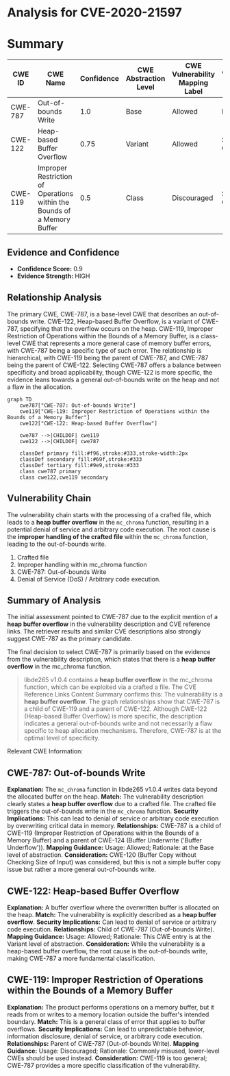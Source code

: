 # Analysis for CVE-2020-21597

# Summary
| CWE ID | CWE Name | Confidence | CWE Abstraction Level | CWE Vulnerability Mapping Label | CWE-Vulnerability Mapping Notes |
|---|---|---|---|---|---|
| CWE-787 | Out-of-bounds Write | 1.0 | Base | Allowed | Primary CWE |
| CWE-122 | Heap-based Buffer Overflow | 0.75 | Variant | Allowed | Secondary Candidate |
| CWE-119 | Improper Restriction of Operations within the Bounds of a Memory Buffer | 0.5 | Class | Discouraged | Secondary Candidate |

## Evidence and Confidence

*   **Confidence Score:** 0.9
*   **Evidence Strength:** HIGH

## Relationship Analysis
The primary CWE, CWE-787, is a base-level CWE that describes an out-of-bounds write. CWE-122, Heap-based Buffer Overflow, is a variant of CWE-787, specifying that the overflow occurs on the heap. CWE-119, Improper Restriction of Operations within the Bounds of a Memory Buffer, is a class-level CWE that represents a more general case of memory buffer errors, with CWE-787 being a specific type of such error. The relationship is hierarchical, with CWE-119 being the parent of CWE-787, and CWE-787 being the parent of CWE-122. Selecting CWE-787 offers a balance between specificity and broad applicability, though CWE-122 is more specific, the evidence leans towards a general out-of-bounds write on the heap and not a flaw in the allocation.

```mermaid
graph TD
    cwe787["CWE-787: Out-of-bounds Write"]
    cwe119["CWE-119: Improper Restriction of Operations within the Bounds of a Memory Buffer"]
    cwe122["CWE-122: Heap-based Buffer Overflow"]
    
    cwe787 -->|CHILDOF| cwe119
    cwe122 -->|CHILDOF| cwe787
    
    classDef primary fill:#f96,stroke:#333,stroke-width:2px
    classDef secondary fill:#69f,stroke:#333
    classDef tertiary fill:#9e9,stroke:#333
    class cwe787 primary
    class cwe122,cwe119 secondary
```

## Vulnerability Chain
The vulnerability chain starts with the processing of a crafted file, which leads to a **heap buffer overflow** in the `mc_chroma` function, resulting in a potential denial of service and arbitrary code execution. The root cause is the **improper handling of the crafted file** within the `mc_chroma` function, leading to the out-of-bounds write.
1.  Crafted file
2.  Improper handling within mc\_chroma function
3.  CWE-787: Out-of-bounds Write
4.  Denial of Service (DoS) / Arbitrary code execution.

## Summary of Analysis
The initial assessment pointed to CWE-787 due to the explicit mention of a **heap buffer overflow** in the vulnerability description and CVE reference links. The retriever results and similar CVE descriptions also strongly suggest CWE-787 as the primary candidate.

The final decision to select CWE-787 is primarily based on the evidence from the vulnerability description, which states that there is a **heap buffer overflow** in the mc_chroma function.
> libde265 v1.0.4 contains a **heap buffer overflow** in the mc_chroma function, which can be exploited via a crafted a file.
The CVE Reference Links Content Summary confirms this:
> The vulnerability is a **heap buffer overflow**.
The graph relationships show that CWE-787 is a child of CWE-119 and a parent of CWE-122. Although CWE-122 (Heap-based Buffer Overflow) is more specific, the description indicates a general out-of-bounds write and not necessarily a flaw specific to heap allocation mechanisms. Therefore, CWE-787 is at the optimal level of specificity.

Relevant CWE Information:

## CWE-787: Out-of-bounds Write
**Explanation:** The `mc_chroma` function in libde265 v1.0.4 writes data beyond the allocated buffer on the heap.
**Match:** The vulnerability description clearly states a **heap buffer overflow** due to a crafted file. The crafted file triggers the out-of-bounds write in the `mc_chroma` function.
**Security Implications:** This can lead to denial of service or arbitrary code execution by overwriting critical data in memory.
**Relationships:** CWE-787 is a child of CWE-119 (Improper Restriction of Operations within the Bounds of a Memory Buffer) and a parent of CWE-124 (Buffer Underwrite ('Buffer Underflow')).
**Mapping Guidance:** Usage: Allowed; Rationale: at the Base level of abstraction.
**Consideration:** CWE-120 (Buffer Copy without Checking Size of Input) was considered, but this is not a simple buffer copy issue but rather a more general out-of-bounds write.

## CWE-122: Heap-based Buffer Overflow
**Explanation:** A buffer overflow where the overwritten buffer is allocated on the heap.
**Match:** The vulnerability is explicitly described as a **heap buffer overflow**.
**Security Implications:** Can lead to denial of service or arbitrary code execution.
**Relationships:** Child of CWE-787 (Out-of-bounds Write).
**Mapping Guidance:** Usage: Allowed; Rationale: This CWE entry is at the Variant level of abstraction.
**Consideration:** While the vulnerability is a heap-based buffer overflow, the root cause is the out-of-bounds write, making CWE-787 a more fundamental classification.

## CWE-119: Improper Restriction of Operations within the Bounds of a Memory Buffer
**Explanation:** The product performs operations on a memory buffer, but it reads from or writes to a memory location outside the buffer's intended boundary.
**Match:** This is a general class of error that applies to buffer overflows.
**Security Implications:** Can lead to unpredictable behavior, information disclosure, denial of service, or arbitrary code execution.
**Relationships:** Parent of CWE-787 (Out-of-bounds Write).
**Mapping Guidance:** Usage: Discouraged; Rationale: Commonly misused, lower-level CWEs should be used instead.
**Consideration:** CWE-119 is too general; CWE-787 provides a more specific classification of the vulnerability.